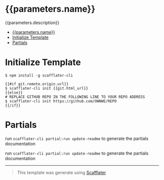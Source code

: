 [comment]: # '@scf-option  { "targetName": "README.md" }'
[comment]: # '@scf-option  { "appenders": ["./appenders/appender"] }'
[comment]: # '@scf-option  { "appendStrategy": "replace" }'
[comment]: # '@scf-option  { "lineCommentTemplate": "<!-- {{comment}} -->" }'

# {{parameters.name}}

{{parameters.description}}

- [{{parameters.name}}](#parametersname)
- [Initialize Template](#initialize-template)
- [Partials](#partials)

# Initialize Template

```sh-session
$ npm install -g scafflater-cli

{{#if git.remote.origin.url}}
$ scafflater-cli init {{git.html_url}}
{{else}}
# REPLACE GITHUB REPO IN THE FOLLOWING LINE TO YOUR REPO ADDRESS
$ scafflater-cli init https://github.com/OWNWE/REPO
{{/if}}
```

# Partials

<!-- @scf-region partials-menu -->

run `scafflater-cli partial:run update-readme` to generate the partials documentation

<!-- @end-scf-region -->

<!-- @scf-region partials -->

run `scafflater-cli partial:run update-readme` to generate the partials documentation

<!-- @end-scf-region -->

---

> This template was generate using [Scafflater](https://github.com/chicoribas/scafflater)

